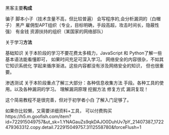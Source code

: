 黑客主要**构成**

骗子
脚本小子（技术含量不高，但比较普遍）
会写程序的,会分析漏洞的（白帽子）
黑产
雇佣型APT组织（专业，目标明确，手段高超，攻击时间长，隐蔽性强）
有金钱 资源扶持的组织（某国家的网络部队）


关于学习**方法**

基础知识
				关于本阶段的学习不要花费太多精力，JavaScript 和 Python了解一些基本语法能看懂即可，
				如果时间充足可深入学习。
				网络安全的内容很杂，不如其它知识系统化 学起来循序渐进。这些内容都没有涉及网络安全的知识，
				但也很重要。

渗透测试
				关于本阶段重点了解三大部分：各种信息收集方法 手段。各种工具的使用。以及各种漏洞的学习。
				理解漏洞原理 挖掘方法 修复方式 漏洞复现！



这个简易教程不是很完善，但对于初学者小白 了解入门足够了。


如果你比较懒，又需要详细资料+工具，
可以付费购买https://h5.m.goofish.com/item?id=722915049757&ut_sk=1.YNAGauZs9qkDAJO0DuhUv7pY_21407387_1722479363312.copy.detail.722915049757.3112558780&forceFlush=1








